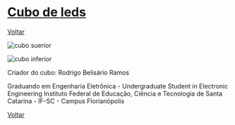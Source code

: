 # [Cubo de leds](https://github.com/Kallarari/lpae.github.io/tree/master/projetos/leds%20cube)

[Voltar](https://lpae.github.io/)

![cubo suerior](https://github.com/LPAE/lpae.github.io/blob/master/estudos/leds%20cube/WhatsApp%20Image%202019-06-03%20at%2010.47.38%20(1).jpeg?raw=true)


![cubo inferior](https://github.com/LPAE/lpae.github.io/blob/master/estudos/leds%20cube/WhatsApp%20Image%202019-06-03%20at%2010.47.38.jpeg?raw=true)

Criador do cubo: 
Rodrigo Belisário Ramos

Graduando em Engenharia Eletrônica - Undergraduate Student in Electronic Engineering
Instituto Federal de Educação, Ciência e Tecnologia de Santa Catarina - IF-SC - Campus Florianópolis


[Voltar](https://lpae.github.io/)

